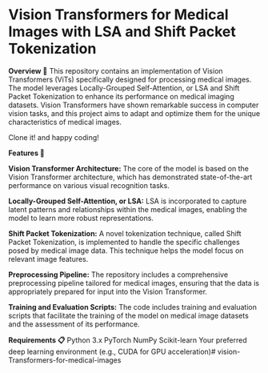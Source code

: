 # Vision Transformers for Medical Images with LSA and Shift Packet Tokenization

**Overview 🚀**
This repository contains an implementation of Vision Transformers (ViTs) specifically designed for processing medical images. The model leverages Locally-Grouped Self-Attention, or LSA and Shift Packet Tokenization to enhance its performance on medical imaging datasets. Vision Transformers have shown remarkable success in computer vision tasks, and this project aims to adapt and optimize them for the unique characteristics of medical images.

Clone it! and happy coding!


**Features 🌟**

**Vision Transformer Architecture:** The core of the model is based on the Vision Transformer architecture, which has demonstrated state-of-the-art performance on various visual recognition tasks.

**Locally-Grouped Self-Attention, or LSA:** LSA is incorporated to capture latent patterns and relationships within the medical images, enabling the model to learn more robust representations.

**Shift Packet Tokenization:** A novel tokenization technique, called Shift Packet Tokenization, is implemented to handle the specific challenges posed by medical image data. This technique helps the model focus on relevant image features.

**Preprocessing Pipeline:** The repository includes a comprehensive preprocessing pipeline tailored for medical images, ensuring that the data is appropriately prepared for input into the Vision Transformer.

**Training and Evaluation Scripts:** The code includes training and evaluation scripts that facilitate the training of the model on medical image datasets and the assessment of its performance.

**Requirements 📋**
Python 3.x
PyTorch
NumPy
Scikit-learn
Your preferred deep learning environment (e.g., CUDA for GPU acceleration)# vision-Transformers-for-medical-images
